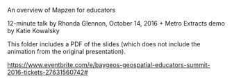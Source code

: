 An overview of Mapzen for educators

12-minute talk by Rhonda Glennon, October 14, 2016 + Metro Extracts demo by Katie Kowalsky

This folder includes a PDF of the slides (which does not include the animation from the original presentation).

https://www.eventbrite.com/e/baygeos-geospatial-educators-summit-2016-tickets-27631560742#
